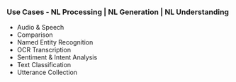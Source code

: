 ### Use Cases - NL Processing | NL Generation | NL Understanding
- Audio & Speech
- Comparison
- Named Entity Recognition
- OCR Transcription
- Sentiment & Intent Analysis
- Text Classification
- Utterance Collection
